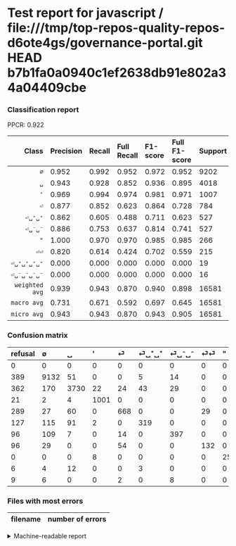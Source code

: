 # Test report for javascript / file:///tmp/top-repos-quality-repos-d6ote4gs/governance-portal.git HEAD b7b1fa0a0940c1ef2638db91e802a34a04409cbe

### Classification report

PPCR: 0.922

| Class | Precision | Recall | Full Recall | F1-score | Full F1-score | Support | Full Support | PPCR |
|------:|:----------|:-------|:------------|:---------|:---------|:--------|:-------------|:-----|
| `∅` | 0.952| 0.992| 0.952| 0.972| 0.952| 9202| 9591| 0.959 |
| `␣` | 0.943| 0.928| 0.852| 0.936| 0.895| 4018| 4380| 0.917 |
| `'` | 0.969| 0.994| 0.974| 0.981| 0.971| 1007| 1028| 0.980 |
| `⏎` | 0.877| 0.852| 0.623| 0.864| 0.728| 784| 1073| 0.731 |
| `⏎␣⁺␣⁺` | 0.862| 0.605| 0.488| 0.711| 0.623| 527| 654| 0.806 |
| `⏎␣⁻␣⁻` | 0.886| 0.753| 0.637| 0.814| 0.741| 527| 623| 0.846 |
| `"` | 1.000| 0.970| 0.970| 0.985| 0.985| 266| 266| 1.000 |
| `⏎⏎` | 0.820| 0.614| 0.424| 0.702| 0.559| 215| 311| 0.691 |
| `⏎␣⁺␣⁺␣⁺␣⁺` | 0.000| 0.000| 0.000| 0.000| 0.000| 19| 25| 0.760 |
| `⏎␣⁻␣⁻␣⁻␣⁻` | 0.000| 0.000| 0.000| 0.000| 0.000| 16| 25| 0.640 |
| `weighted avg` | 0.939| 0.943| 0.870| 0.940| 0.898| 16581| 17976| 0.922 |
| `macro avg` | 0.731| 0.671| 0.592| 0.697| 0.645| 16581| 17976| 0.922 |
| `micro avg` | 0.943| 0.943| 0.870| 0.943| 0.905| 16581| 17976| 0.922 |

### Confusion matrix

|refusal|  ∅| ␣| '| ⏎| ⏎␣⁺␣⁺| ⏎␣⁻␣⁻| ⏎⏎| "| ⏎␣⁺␣⁺␣⁺␣⁺| ⏎␣⁻␣⁻␣⁻␣⁻| 
|:---|:---|:---|:---|:---|:---|:---|:---|:---|:---|:---|
|0 |0 |0 |0 |0 |0 |0 |0 |0 |0 |0 |
|389 |9132 |51 |0 |0 |5 |14 |0 |0 |0 |0 |
|362 |170 |3730 |22 |24 |43 |29 |0 |0 |0 |0 |
|21 |2 |4 |1001 |0 |0 |0 |0 |0 |0 |0 |
|289 |27 |60 |0 |668 |0 |0 |29 |0 |0 |0 |
|127 |115 |91 |2 |0 |319 |0 |0 |0 |0 |0 |
|96 |109 |7 |0 |14 |0 |397 |0 |0 |0 |0 |
|96 |29 |0 |0 |54 |0 |0 |132 |0 |0 |0 |
|0 |0 |0 |8 |0 |0 |0 |0 |258 |0 |0 |
|6 |4 |12 |0 |0 |3 |0 |0 |0 |0 |0 |
|9 |6 |0 |0 |2 |0 |8 |0 |0 |0 |0 |

### Files with most errors

| filename | number of errors|
|:----:|:-----|

<details>
    <summary>Machine-readable report</summary>
```json
{
  "cl_report": {"\"": {"f1-score": 0.9847328244274809, "precision": 1.0, "recall": 0.9699248120300752, "support": 266}, "\u0027": {"f1-score": 0.9813725490196079, "precision": 0.9690222652468539, "recall": 0.9940417080436942, "support": 1007}, "macro avg": {"f1-score": 0.6965371301516347, "precision": 0.7308816228461942, "recall": 0.6709310107447679, "support": 16581}, "micro avg": {"f1-score": 0.9430673662625897, "precision": 0.9430673662625897, "recall": 0.9430673662625897, "support": 16581}, "weighted avg": {"f1-score": 0.9398508058689987, "precision": 0.9393295751377007, "recall": 0.9430673662625897, "support": 16581}, "\u2205": {"f1-score": 0.9716961055543734, "precision": 0.9518449030644153, "recall": 0.9923929580525973, "support": 9202}, "\u23ce": {"f1-score": 0.8641655886157826, "precision": 0.8766404199475065, "recall": 0.8520408163265306, "support": 784}, "\u23ce\u23ce": {"f1-score": 0.702127659574468, "precision": 0.8198757763975155, "recall": 0.6139534883720931, "support": 215}, "\u23ce\u2423\u207a\u2423\u207a": {"f1-score": 0.7112597547380157, "precision": 0.8621621621621621, "recall": 0.6053130929791272, "support": 527}, "\u23ce\u2423\u207a\u2423\u207a\u2423\u207a\u2423\u207a": {"f1-score": 0.0, "precision": 0.0, "recall": 0.0, "support": 19}, "\u23ce\u2423\u207b\u2423\u207b": {"f1-score": 0.8143589743589743, "precision": 0.8861607142857143, "recall": 0.7533206831119544, "support": 527}, "\u23ce\u2423\u207b\u2423\u207b\u2423\u207b\u2423\u207b": {"f1-score": 0.0, "precision": 0.0, "recall": 0.0, "support": 16}, "\u2423": {"f1-score": 0.9356578452276433, "precision": 0.943109987357775, "recall": 0.9283225485316078, "support": 4018}},
  "cl_report_full": {"\"": {"f1-score": 0.9847328244274809, "precision": 1.0, "recall": 0.9699248120300752, "support": 266}, "\u0027": {"f1-score": 0.9713731198447357, "precision": 0.9690222652468539, "recall": 0.9737354085603113, "support": 1028}, "macro avg": {"f1-score": 0.6454918201131546, "precision": 0.7308816228461942, "recall": 0.5919398664358592, "support": 17976}, "micro avg": {"f1-score": 0.9049975402957433, "precision": 0.9430673662625897, "recall": 0.8698820649755229, "support": 17976}, "weighted avg": {"f1-score": 0.8976290458535582, "precision": 0.9364524819041489, "recall": 0.8698820649755229, "support": 17976}, "\u2205": {"f1-score": 0.9519937451133699, "precision": 0.9518449030644153, "recall": 0.9521426337191117, "support": 9591}, "\u23ce": {"f1-score": 0.7280653950953679, "precision": 0.8766404199475065, "recall": 0.6225535880708295, "support": 1073}, "\u23ce\u23ce": {"f1-score": 0.559322033898305, "precision": 0.8198757763975155, "recall": 0.42443729903536975, "support": 311}, "\u23ce\u2423\u207a\u2423\u207a": {"f1-score": 0.623046875, "precision": 0.8621621621621621, "recall": 0.4877675840978593, "support": 654}, "\u23ce\u2423\u207a\u2423\u207a\u2423\u207a\u2423\u207a": {"f1-score": 0.0, "precision": 0.0, "recall": 0.0, "support": 25}, "\u23ce\u2423\u207b\u2423\u207b": {"f1-score": 0.7413632119514474, "precision": 0.8861607142857143, "recall": 0.637239165329053, "support": 623}, "\u23ce\u2423\u207b\u2423\u207b\u2423\u207b\u2423\u207b": {"f1-score": 0.0, "precision": 0.0, "recall": 0.0, "support": 25}, "\u2423": {"f1-score": 0.8950209958008398, "precision": 0.943109987357775, "recall": 0.8515981735159818, "support": 4380}},
  "ppcr": 0.9223965287049399
}
```
</details>
